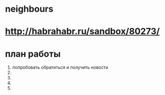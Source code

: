 neighbours
=======

http://habrahabr.ru/sandbox/80273/
=
план работы
=
  1. попробовать обратиться и получить новости
  2.
  3.
  4.
  5.

